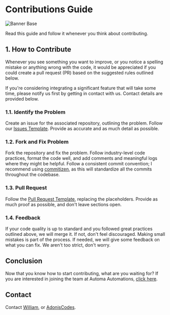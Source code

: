 # Contributions Guide

![Banner Base](https://github.com/Automa-Automations/.github/assets/141557971/39beca45-871a-44c7-8c60-c79d465ae0a6)

Read this guide and follow it whenever you think about contributing.

## 1. How to Contribute

Whenever you see something you want to improve, or you notice a spelling mistake or anything wrong with the code, it would be appreciated if you could create a pull request (PR) based on the suggested rules outlined below.

If you're considering integrating a significant feature that will take some time, please notify us first by getting in contact with us. Contact details are provided below.

### 1.1. Identify the Problem

Create an issue for the associated repository, outlining the problem. Follow our [Issues Template](./ISSUE_TEMPLATE.md). Provide as accurate and as much detail as possible.

### 1.2. Fork and Fix Problem

Fork the repository and fix the problem. Follow industry-level code practices, format the code well, and add comments and meaningful logs where they might be helpful. Follow a consistent commit convention; I recommend using [commitizen](https://commitizen-tools.github.io/commitizen/), as this will standardize all the commits throughout the codebase.

### 1.3. Pull Request

Follow the [Pull Request Template](./PULL_REQUEST_TEMPLATE.md), replacing the placeholders. Provide as much proof as possible, and don't leave sections open.

### 1.4. Feedback

If your code quality is up to standard and you followed great practices outlined above, we will merge it. If not, don't feel discouraged. Making small mistakes is part of the process. If needed, we will give some feedback on what you can fix. We aren't too strict, don't worry.

## Conclusion

Now that you know how to start contributing, what are you waiting for? If you are interested in joining the team at Automa Automations, [click here](./JOIN_OUR_TEAM.md).

## Contact

Contact <a href="" target="_blank">William</a>, or <a href="" target="_blank">AdonisCodes</a>.
